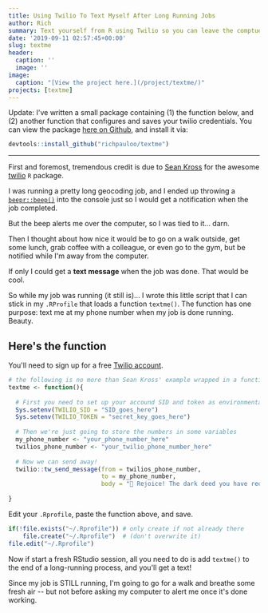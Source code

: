 ```yaml
---
title: Using Twilio To Text Myself After Long Running Jobs
author: Rich
summary: Text yourself from R using Twilio so you can leave the comptuer but be notified the instant a long-running job completes.
date: '2019-09-11 02:57:45+00:00'
slug: textme
header:
  caption: ''
  image: ''
image: 
  caption: "[View the project here.](/project/textme/)"
projects: [textme]
---
```


Update: I've written a small package containing (1) the function below, and (2) another function that configures and saves your twilio credentials. You can view the package [here on Github](https://github.com/richpauloo/textme), and install it via:  

```r
devtools::install_github("richpauloo/textme")
``` 


***  

First and foremost, tremendous credit is due to [Sean Kross]() for the awesome [twilio](https://github.com/seankross/twilio) `R` package.   

I was running a pretty long geocoding job, and I ended up throwing a [`beepr::beep()`](https://www.r-project.org/nosvn/pandoc/beepr.html) into the console just so I would get a notification when the job completed.  

But the beep alerts me over the computer, so I was tied to it...  darn.  

Then I thought about how nice it would be to go on a walk outside, get some lunch, grab coffee with a colleague, or even go to the gym, but be notified while I'm away from the computer.  

If only I could get a **text message** when the job was done. That would be cool.  

So while my job was running (it still is)... I wrote this little script that I can stick in my `.RProfile` that loads a function `textme()`. The function has one purpose: text me at my phone number when my job is done running. Beauty.  





## Here's the function

You'll need to sign up for a free [Twilio account](https://www.twilio.com/).  

```r
# the following is no more than Sean Kross' example wrapped in a function
textme <- function(){
  
  # First you need to set up your accound SID and token as environmental variables
  Sys.setenv(TWILIO_SID = "SID_goes_here")
  Sys.setenv(TWILIO_TOKEN = "secret_key_goes_here")
 
  # Then we're just going to store the numbers in some variables
  my_phone_number <- "your_phone_number_here"
  twilios_phone_number <- "your_twilio_phone_number_here"
  
  # Now we can send away!
  twilio::tw_send_message(from = twilios_phone_number, 
                          to = my_phone_number, 
                          body = "👋 Rejoice! The dark deed you have requested has been done. 🎉")
  
}
```

Edit your `.Rprofile`, paste the function above, and save.  

```r
if(!file.exists("~/.Rprofile")) # only create if not already there
    file.create("~/.Rprofile")  # (don't overwrite it)
file.edit("~/.Rprofile")
```

Now if start a fresh RStudio session, all you need to do is add `textme()` to the end of a long-running process, and you'll get a text!  

Since my job is STILL running, I'm going to go for a walk and breathe some fresh air -- but not before asking my computer to alert me once it's done working.  


